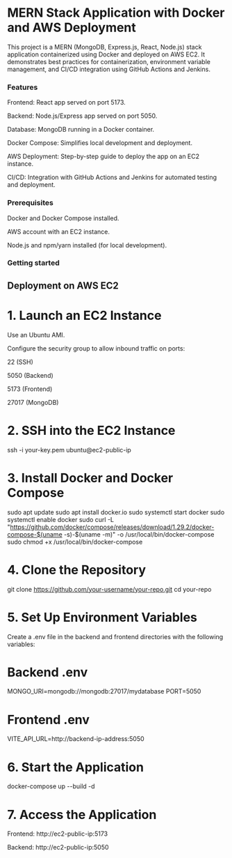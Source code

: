 # MERN Stack Application with Docker and AWS Deployment

This project is a MERN (MongoDB, Express.js, React, Node.js) stack application containerized using Docker and deployed on AWS EC2. 
It demonstrates best practices for containerization, environment variable management, and CI/CD integration using GitHub Actions and Jenkins.

### Features

Frontend: React app served on port 5173.

Backend: Node.js/Express app served on port 5050.

Database: MongoDB running in a Docker container.

Docker Compose: Simplifies local development and deployment.

AWS Deployment: Step-by-step guide to deploy the app on an EC2 instance.

CI/CD: Integration with GitHub Actions and Jenkins for automated testing and deployment.


### Prerequisites

Docker and Docker Compose installed.

AWS account with an EC2 instance.

Node.js and npm/yarn installed (for local development).


### Getting started

## Deployment on AWS EC2

# 1. Launch an EC2 Instance


Use an Ubuntu AMI.

Configure the security group to allow inbound traffic on ports:

22 (SSH)

5050 (Backend)

5173 (Frontend)

27017 (MongoDB)

# 2. SSH into the EC2 Instance

ssh -i your-key.pem ubuntu@ec2-public-ip

# 3. Install Docker and Docker Compose

sudo apt update
sudo apt install docker.io
sudo systemctl start docker
sudo systemctl enable docker
sudo curl -L "https://github.com/docker/compose/releases/download/1.29.2/docker-compose-$(uname -s)-$(uname -m)" -o /usr/local/bin/docker-compose
sudo chmod +x /usr/local/bin/docker-compose

# 4. Clone the Repository

git clone https://github.com/your-username/your-repo.git
cd your-repo

# 5. Set Up Environment Variables
Create a .env file in the backend and frontend directories with the following variables:

# Backend .env
MONGO_URI=mongodb://mongodb:27017/mydatabase
PORT=5050

# Frontend .env
VITE_API_URL=http://backend-ip-address:5050

# 6. Start the Application
docker-compose up --build -d

# 7. Access the Application

Frontend: http://ec2-public-ip:5173

Backend: http://ec2-public-ip:5050


